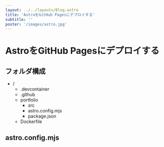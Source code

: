 ```yaml
---
layout: ../../layouts/Blog.astro
title: 'AstroをGitHub Pagesにデプロイする'
subtitle: ''
poster: '/images/astro.jpg'
---
```


# AstroをGitHub Pagesにデプロイする

## フォルダ構成

- /
  - .devcontainer
  - .github
  - portfolio
    - src
    - astro.config.mjs
    - package.json
  - Dockerfile

## astro.config.mjs

```mjs

```
